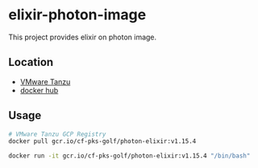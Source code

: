 # elixir-photon-image

This project provides elixir on photon image.

## Location

* [VMware Tanzu](gcr.io/cf-pks-golf/photon-elixir)
* [docker hub](https://hub.docker.com/repository/docker/adamzhang/photon-elixir)

## Usage

```bash
# VMware Tanzu GCP Registry
docker pull gcr.io/cf-pks-golf/photon-elixir:v1.15.4

docker run -it gcr.io/cf-pks-golf/photon-elixir:v1.15.4 "/bin/bash"
```
